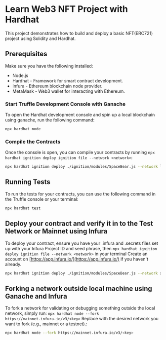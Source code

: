 # Learn Web3 NFT Project with Hardhat

This project demonstrates how to build and deploy a basic NFT(ERC721) project using Solidity and Hardhat.

## Prerequisites

Make sure you have the following installed:

- Node.js
- Hardhat - Framework for smart contract development.
- Infura - Ethereum blockchain node provider.
- MetaMask - Web3 wallet for interacting with Ethereum.

### Start Truffle Development Console with Ganache

To open the Hardhat development console and spin up a local blockchain using ganache, run the following command:

```bash
npx hardhat node
```

### Compile the Contracts

Once the console is open, you can compile your contracts by running `npx hardhat ignition deploy ignition file --network <network>`:

```bash
npx hardhat ignition deploy ./ignition/modules/SpaceBear.js --network localhost
```

## Running Tests

To run the tests for your contracts, you can use the following command in the Truffle console or your terminal:

```bash
npx hardhat test
```

## Deploy your contract and verify it in to the Test Network or Mainnet using Infura

To deploy your contract, ensure you have your .infura and .secrets files set up with your Infura Project ID and seed phrase, then `npx hardhat ignition deploy ignition file --network <network>` in your terminal Create an account on [https://app.infura.io/](https://app.infura.io/) if you haven't already.

```bash
npx hardhat ignition deploy ./ignition/modules/SpaceBear.js --network sepolia --verify
```

## Forking a network outside local machine using Ganache and Infura

To fork a network for validating or debugging something outside the local network, simply run: `npx hardhat node --fork https://mainnet.infura.io/v3/<key>` Replace <network> with the desired network you want to fork (e.g., mainnet or a testnet).:

```bash
npx hardhat node --fork https://mainnet.infura.io/v3/<key>
```

